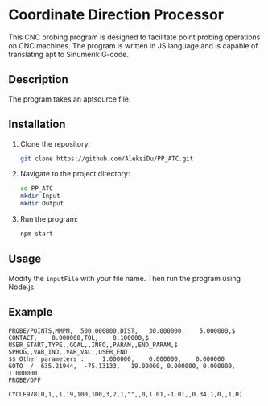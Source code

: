# Coordinate Direction Processor

This CNC probing program is designed to facilitate point probing operations on CNC machines. The program is written in JS language and is capable of translating apt to Sinumerik G-code.

## Description

The program takes an aptsource file.

## Installation

1. Clone the repository:

   ```bash
   git clone https://github.com/AleksiDu/PP_ATC.git
   ```

2. Navigate to the project directory:

   ```bash
   cd PP_ATC
   mkdir Input
   mkdir Output
   ```

3. Run the program:

   ```bash
   npm start
   ```

## Usage

Modify the `inputFile` with your file name. Then run the program using Node.js.

## Example

```APTsource
PROBE/POINTS,MMPM,  500.000000,DIST,   30.000000,    5.000000,$
CONTACT,    0.000000,TOL,    0.100000,$
USER_START,TYPE,,GOAL,,INFO,,PARAM,,END_PARAM,$
SPROG,,VAR_IND,,VAR_VAL,,USER_END
$$ Other parameters :     1.000000,    0.000000,    0.000000
GOTO  /  635.21944,  -75.13133,   19.00000, 0.000000, 0.000000, 1.000000
PROBE/OFF
```

```G code
CYCLE978(0,1,,1,19,100,100,3,2,1,"",,0,1.01,-1.01,,0.34,1,0,,1,0)
```
